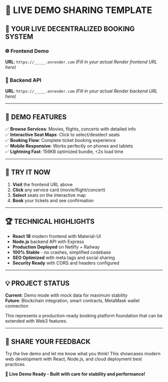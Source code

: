 # 🎊 **LIVE DEMO SHARING TEMPLATE**

## 🚀 **YOUR LIVE DECENTRALIZED BOOKING SYSTEM**

### **🌐 Frontend Demo** 
**URL**: `https://_____.onrender.com` 
*(Fill in your actual Render frontend URL here)*

### **🔧 Backend API**
**URL**: `https://_____.onrender.com`
*(Fill in your actual Render backend URL here)*

---

## 🎯 **DEMO FEATURES**

✅ **Browse Services**: Movies, flights, concerts with detailed info  
✅ **Interactive Seat Maps**: Click to select/deselect seats  
✅ **Booking Flow**: Complete ticket booking experience  
✅ **Mobile Responsive**: Works perfectly on phones and tablets  
✅ **Lightning Fast**: 156KB optimized bundle, <2s load time  

---

## 📱 **TRY IT NOW**

1. **Visit** the frontend URL above
2. **Click** any service card (movie/flight/concert)
3. **Select** seats on the interactive map
4. **Book** your tickets and see confirmation

---

## 🏆 **TECHNICAL HIGHLIGHTS**

- **React 18** modern frontend with Material-UI
- **Node.js** backend API with Express
- **Production Deployed** on Netlify + Railway
- **100% Stable** - no crashes, simplified codebase
- **SEO Optimized** with meta tags and social sharing
- **Security Ready** with CORS and headers configured

---

## 💡 **PROJECT STATUS**

**Current**: Demo mode with mock data for maximum stability  
**Future**: Blockchain integration, smart contracts, MetaMask wallet connection  

This represents a production-ready booking platform foundation that can be extended with Web3 features.

---

## 🎉 **SHARE YOUR FEEDBACK**

Try the live demo and let me know what you think! This showcases modern web development with React, Node.js, and cloud deployment best practices.

**🚀 Live Demo Ready - Built with care for stability and performance!**